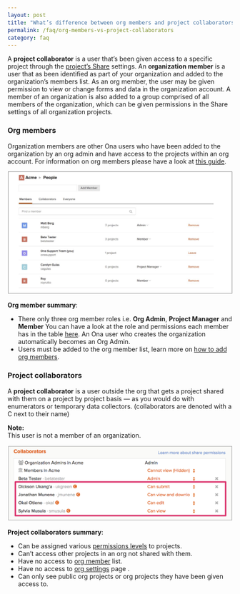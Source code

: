```yaml
---
layout: post
title: "What’s difference between org members and project collaborators?"
permalink: /faq/org-members-vs-project-collaborators
category: faq
---
```



A **project collaborator** is a user that’s been given access to a specific project through the [project’s Share](http://help.ona.io/guides/projects/#sharing-projects) settings. An **organization member** is a user that as been identified as part of your organization and added to the organization’s members list. As an org member, the user may be given permission to view or change forms and data in the organization account. A member of an organization is also added to a group comprised of all members of the organization, which can be given permissions in the Share settings of all organization projects.

### Org members

Organization members are other Ona users who have been added to the organization by an org admin and have access to the projects within an org account. For information on org members please have a look at [this guide](http://help.ona.io/guides/organizations/#add-organization-members).

![](/content/screenshots/faq/org-members.png)

**Org member summary**:

* There only three org member roles i.e. **Org Admin**, **Project Manager** and **Member** You can have a look at the role and permissions each member has in the table [here](http://help.ona.io/guides/organizations/#add-organization-members). An Ona user who creates the organization automatically becomes an Org Admin.
* Users must be added to the org member list, learn more on [how to add org members](http://help.ona.io/guides/organizations/#add-organization-members).

### Project collaborators

A **project collaborator** is a user outside the org that gets a project shared with them on a project by project basis — as you would do with enumerators or temporary data collectors. (collaborators are denoted with a C next to their name) 

>
**Note:** <br/> 
This user is not a member of an organization. 

![](/content/screenshots/faq/project-collaborators.png)

**Project collaborators summary**:

* Can be assigned various [permissions levels](http://help.ona.io/guides/projects/#permission-levels) to projects.
* Can’t access other projects in an org not shared with them.
* Have no access to [org member](http://help.ona.io/guides/organizations/#organization-members) list.
* Have no access to [org settings](http://help.ona.io/guides/organizations/#organization-settings) page .
* Can only see public org projects or org projects they have been given access to. 

